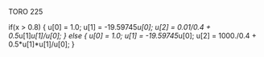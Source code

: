 TORO 225

if(x > 0.8) {
    u[0] = 1.0;
    u[1] = -19.59745*u[0];
    u[2] = 0.01/0.4 + 0.5*u[1]*u[1]/u[0];
} else {
    u[0] = 1.0;
    u[1] = -19.59745*u[0];
    u[2] = 1000./0.4 + 0.5*u[1]*u[1]/u[0];
}